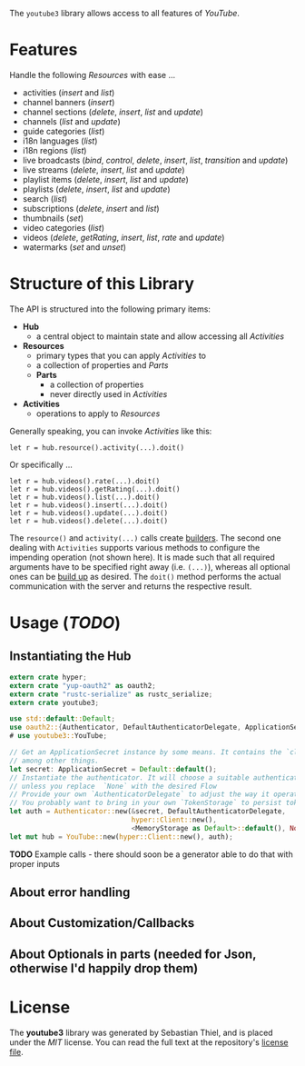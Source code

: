 <!---
DO NOT EDIT !
This file was generated automatically from 'src/mako/README.md.mako'
DO NOT EDIT !
-->
The `youtube3` library allows access to all features of *YouTube*.

# Features

Handle the following *Resources* with ease ... 

* activities (*insert* and *list*)
* channel banners (*insert*)
* channel sections (*delete*, *insert*, *list* and *update*)
* channels (*list* and *update*)
* guide categories (*list*)
* i18n languages (*list*)
* i18n regions (*list*)
* live broadcasts (*bind*, *control*, *delete*, *insert*, *list*, *transition* and *update*)
* live streams (*delete*, *insert*, *list* and *update*)
* playlist items (*delete*, *insert*, *list* and *update*)
* playlists (*delete*, *insert*, *list* and *update*)
* search (*list*)
* subscriptions (*delete*, *insert* and *list*)
* thumbnails (*set*)
* video categories (*list*)
* videos (*delete*, *getRating*, *insert*, *list*, *rate* and *update*)
* watermarks (*set* and *unset*)

# Structure of this Library

The API is structured into the following primary items:

* **Hub**
    * a central object to maintain state and allow accessing all *Activities*
* **Resources**
    * primary types that you can apply *Activities* to
    * a collection of properties and *Parts*
    * **Parts**
        * a collection of properties
        * never directly used in *Activities*
* **Activities**
    * operations to apply to *Resources*

Generally speaking, you can invoke *Activities* like this:

```Rust,ignore
let r = hub.resource().activity(...).doit()
```

Or specifically ...

```ignore
let r = hub.videos().rate(...).doit()
let r = hub.videos().getRating(...).doit()
let r = hub.videos().list(...).doit()
let r = hub.videos().insert(...).doit()
let r = hub.videos().update(...).doit()
let r = hub.videos().delete(...).doit()
```

The `resource()` and `activity(...)` calls create [builders][builder-pattern]. The second one dealing with `Activities` 
supports various methods to configure the impending operation (not shown here). It is made such that all required arguments have to be 
specified right away (i.e. `(...)`), whereas all optional ones can be [build up][builder-pattern] as desired.
The `doit()` method performs the actual communication with the server and returns the respective result.

# Usage (*TODO*)

## Instantiating the Hub

```Rust
extern crate hyper;
extern crate "yup-oauth2" as oauth2;
extern crate "rustc-serialize" as rustc_serialize;
extern crate youtube3;

use std::default::Default;
use oauth2::{Authenticator, DefaultAuthenticatorDelegate, ApplicationSecret, MemoryStorage};
# use youtube3::YouTube;

// Get an ApplicationSecret instance by some means. It contains the `client_id` and `client_secret`, 
// among other things.
let secret: ApplicationSecret = Default::default();
// Instantiate the authenticator. It will choose a suitable authentication flow for you, 
// unless you replace  `None` with the desired Flow
// Provide your own `AuthenticatorDelegate` to adjust the way it operates and get feedback about what's going on
// You probably want to bring in your own `TokenStorage` to persist tokens and retrieve them from storage.
let auth = Authenticator::new(&secret, DefaultAuthenticatorDelegate,
                              hyper::Client::new(),
                              <MemoryStorage as Default>::default(), None);
let mut hub = YouTube::new(hyper::Client::new(), auth);
```

**TODO** Example calls - there should soon be a generator able to do that with proper inputs

## About error handling

## About Customization/Callbacks

## About Optionals in parts (needed for Json, otherwise I'd happily drop them)

[builder-pattern]: http://en.wikipedia.org/wiki/Builder_pattern
[google-go-api]: https://github.com/google/google-api-go-client

# License
The **youtube3** library was generated by Sebastian Thiel, and is placed 
under the *MIT* license.
You can read the full text at the repository's [license file][repo-license].

[repo-license]: https://github.com/Byron/google-apis-rsLICENSE.md

